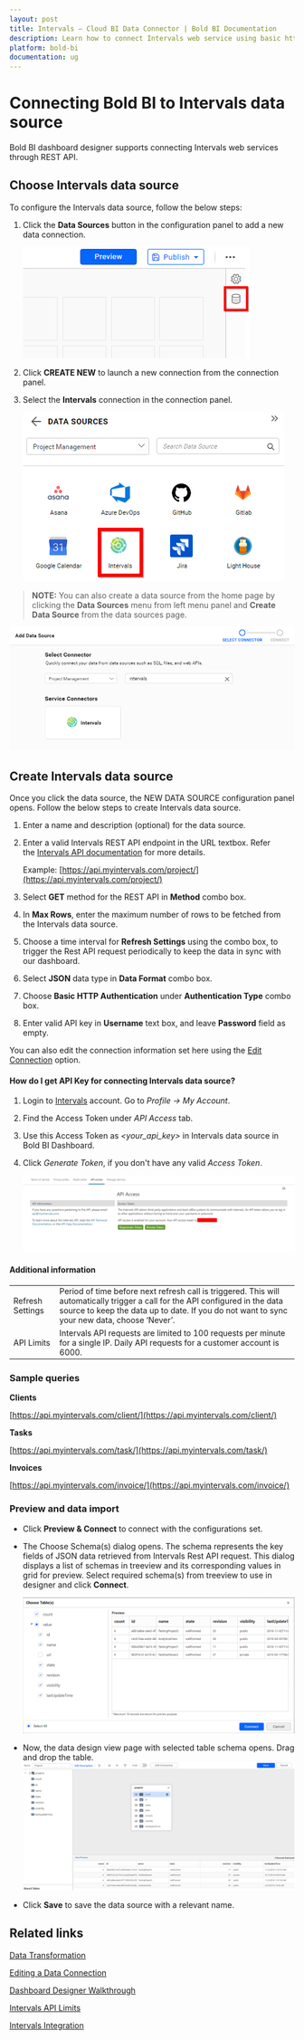 ```yaml
---
layout: post
title: Intervals – Cloud BI Data Connector | Bold BI Documentation
description: Learn how to connect Intervals web service using basic http authentication through REST API endpoint with Bold BI Cloud.
platform: bold-bi
documentation: ug
---
```


# Connecting Bold BI to Intervals data source
Bold BI dashboard designer supports connecting Intervals web services through REST API.

## Choose Intervals data source
To configure the Intervals data source, follow the below steps:
1. Click the **Data Sources** button in the configuration panel to add a new data connection.

   ![Data source icon](/static/assets/cloud/working-with-datasource/data-connectors/images/common/DataSourcesIcon.png)

2. Click **CREATE NEW** to launch a new connection from the connection panel.
3. Select the **Intervals** connection in the connection panel.

   ![Choose data source](/static/assets/cloud/working-with-datasource/data-connectors/images/intervals/ChooseDS.png)

> **NOTE:**  You can also create a data source from the home page by clicking the **Data Sources** menu from left menu panel and **Create Data Source** from the data sources page.

   ![Choose data source](/static/assets/cloud/working-with-datasource/data-connectors/images/intervals/ChooseDS_server.png)

## Create Intervals data source
Once you click the data source, the NEW DATA SOURCE configuration panel opens. Follow the below steps to create Intervals data source.
1. Enter a name and description (optional) for the data source.
2. Enter a valid Intervals REST API endpoint in the URL textbox. Refer the [Intervals API documentation](https://www.myintervals.com/api/) for more details.

    Example: [https://api.myintervals.com/project/](https://api.myintervals.com/project/)

3. Select **GET** method for the REST API in **Method** combo box.
4. In **Max Rows**, enter the maximum number of rows to be fetched from the Intervals data source.
5. Choose a time interval for **Refresh Settings** using the combo box, to trigger the Rest API request periodically to keep the data in sync with our dashboard.  
6. Select **JSON** data type in **Data Format** combo box.
7. Choose **Basic HTTP Authentication** under **Authentication Type** combo box.
8. Enter valid API key in **Username** text box, and leave **Password** field as empty.

You can also edit the connection information set here using the [Edit Connection](/cloud-bi/working-with-data-source/editing-a-data-connection/) option.

#### How do I get API Key for connecting Intervals data source?

1. Login to [Intervals](https://www.myintervals.com/login/) account. Go to *Profile -> My Account*.
2. Find the Access Token under *API Access* tab.
3. Use this Access Token as *&lt;your_api_key&gt;* in Intervals data source in Bold BI Dashboard.
4. Click *Generate Token*, if you don't have any valid *Access Token*.

   ![Reveal Access Token Key](/static/assets/cloud/working-with-datasource/data-connectors/images/intervals/AccessToken.png)

#### Additional information
<table width="600">
<tr>
<td>
Refresh Settings
</td>
<td>
Period of time before next refresh call is triggered. This will automatically trigger a call for the API configured in the data source to keep the data up to date. If you do not want to sync your new data, choose ‘Never’.
</td>
</tr>
<tr>
<td>
API Limits
</td>
<td>
Intervals API requests are limited to 100 requests per minute for a single IP. Daily API requests for a customer account is 6000.
</td>
</tr>
</table>

### Sample queries

**Clients**

[https://api.myintervals.com/client/](https://api.myintervals.com/client/)

**Tasks**

[https://api.myintervals.com/task/](https://api.myintervals.com/task/)

**Invoices**

[https://api.myintervals.com/invoice/](https://api.myintervals.com/invoice/)

### Preview and data import
* Click **Preview & Connect** to connect with the configurations set.
* The Choose Schema(s) dialog opens. The schema represents the key fields of JSON data retrieved from Intervals Rest API request. This dialog displays a list of schemas in treeview and its corresponding values in grid for preview. Select required schema(s) from treeview to use in designer and click **Connect**.

   ![Preview](/static/assets/cloud/working-with-datasource/data-connectors/images/common/Preview.png)

* Now, the data design view page with selected table schema opens. Drag and drop the table.
   ![Query Editor](/static/assets/cloud/working-with-datasource/data-connectors/images/common/QueryEditor.png)

* Click **Save** to save the data source with a relevant name.

## Related links
[Data Transformation](/cloud-bi/working-with-data-source/transforming-data/joining-table/)

[Editing a Data Connection](/cloud-bi/working-with-data-source/editing-a-data-connection/)   

[Dashboard Designer Walkthrough](/cloud-bi/getting-started/bold-bi-walk-through/)

[Intervals API Limits](https://www.myintervals.com/api/introduction.php)

[Intervals Integration](https://www.boldbi.com/integrations/intervals?utm_source=syncfusion&utm_medium=documentation&utm_campaign=boldbiintervalsintegration)